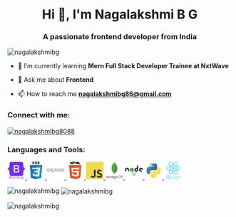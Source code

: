 <h1 align="center">Hi 👋, I'm Nagalakshmi B G</h1>
<h3 align="center">A passionate frontend developer from India</h3>

<p align="left"> <img src="https://komarev.com/ghpvc/?username=nagalakshmibg&label=Profile%20views&color=0e75b6&style=flat" alt="nagalakshmibg" /> </p>

- 🌱 I’m currently learning **Mern Full Stack Developer Trainee at NxtWave**

- 💬 Ask me about **Frontend**

- 📫 How to reach me **nagalakshmibg86@gmail.com**

<h3 align="left">Connect with me:</h3>
<p align="left">
<a href="https://linkedin.com/in/nagalakshmibg8088" target="blank"><img align="center" src="https://raw.githubusercontent.com/rahuldkjain/github-profile-readme-generator/master/src/images/icons/Social/linked-in-alt.svg" alt="nagalakshmibg8088" height="30" width="40" /></a>
</p>

<h3 align="left">Languages and Tools:</h3>
<p align="left"> <a href="https://getbootstrap.com" target="_blank" rel="noreferrer"> <img src="https://raw.githubusercontent.com/devicons/devicon/master/icons/bootstrap/bootstrap-plain-wordmark.svg" alt="bootstrap" width="40" height="40"/> </a> <a href="https://www.w3schools.com/css/" target="_blank" rel="noreferrer"> <img src="https://raw.githubusercontent.com/devicons/devicon/master/icons/css3/css3-original-wordmark.svg" alt="css3" width="40" height="40"/> </a> <a href="https://expressjs.com" target="_blank" rel="noreferrer"> <img src="https://raw.githubusercontent.com/devicons/devicon/master/icons/express/express-original-wordmark.svg" alt="express" width="40" height="40"/> </a> <a href="https://www.w3.org/html/" target="_blank" rel="noreferrer"> <img src="https://raw.githubusercontent.com/devicons/devicon/master/icons/html5/html5-original-wordmark.svg" alt="html5" width="40" height="40"/> </a> <a href="https://developer.mozilla.org/en-US/docs/Web/JavaScript" target="_blank" rel="noreferrer"> <img src="https://raw.githubusercontent.com/devicons/devicon/master/icons/javascript/javascript-original.svg" alt="javascript" width="40" height="40"/> </a> <a href="https://www.mongodb.com/" target="_blank" rel="noreferrer"> <img src="https://raw.githubusercontent.com/devicons/devicon/master/icons/mongodb/mongodb-original-wordmark.svg" alt="mongodb" width="40" height="40"/> </a> <a href="https://nodejs.org" target="_blank" rel="noreferrer"> <img src="https://raw.githubusercontent.com/devicons/devicon/master/icons/nodejs/nodejs-original-wordmark.svg" alt="nodejs" width="40" height="40"/> </a> <a href="https://www.python.org" target="_blank" rel="noreferrer"> <img src="https://raw.githubusercontent.com/devicons/devicon/master/icons/python/python-original.svg" alt="python" width="40" height="40"/> </a> <a href="https://reactjs.org/" target="_blank" rel="noreferrer"> <img src="https://raw.githubusercontent.com/devicons/devicon/master/icons/react/react-original-wordmark.svg" alt="react" width="40" height="40"/> </a> </p>

<p><img align="left" src="https://github-readme-stats.vercel.app/api/top-langs?username=nagalakshmibg&show_icons=true&locale=en&layout=compact" alt="nagalakshmibg" /></p>

<p>&nbsp;<img align="center" src="https://github-readme-stats.vercel.app/api?username=nagalakshmibg&show_icons=true&locale=en" alt="nagalakshmibg" /></p>

<p><img align="center" src="https://github-readme-streak-stats.herokuapp.com/?user=nagalakshmibg&" alt="nagalakshmibg" /></p>
